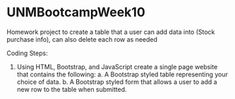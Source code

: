 ﻿# UNMBootcampWeek10

Homework project to create a table that a user can add data into (Stock purchase info), can also delete each row as needed

Coding Steps:
1.	Using HTML, Bootstrap, and JavaScript create a single page website that contains the following:
a.	A Bootstrap styled table representing your choice of data.
b.	A Bootstrap styled form that allows a user to add a new row to the table when submitted.
